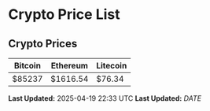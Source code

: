 # Crypto Price List

## Crypto Prices
| Bitcoin | Ethereum | Litecoin |
| ------- | -------- | -------- |
| $85237 | $1616.54 | $76.34 |
**Last Updated:** 2025-04-19 22:33 UTC
**Last Updated:** $DATE$
